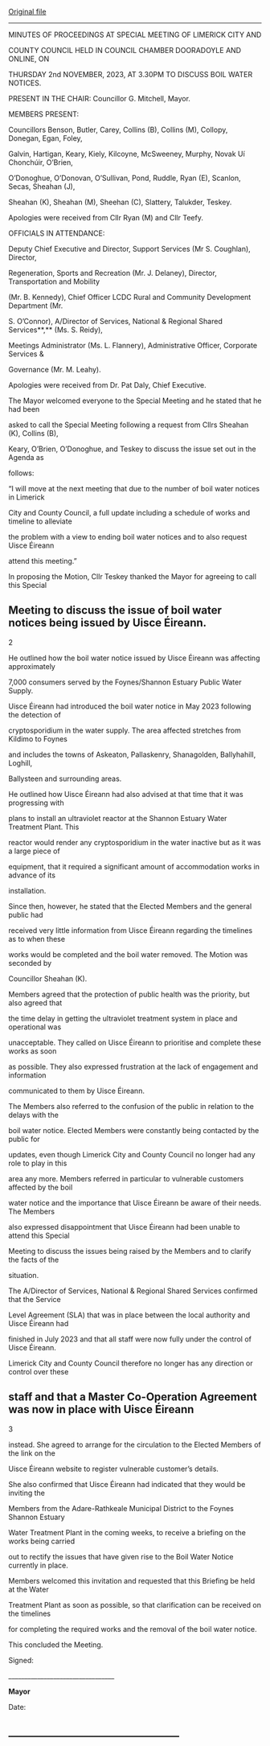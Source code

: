 [Original file](https://www.limerick.ie/sites/default/files/media/documents/2023-11/01-iii-Minutes-Special-Meeting-of-Limerick-City-and-County-Council-2nd-November-2023.pdf)

---
MINUTES OF PROCEEDINGS AT SPECIAL MEETING OF LIMERICK CITY AND

COUNTY COUNCIL HELD IN COUNCIL CHAMBER DOORADOYLE AND ONLINE, ON

THURSDAY 2nd NOVEMBER, 2023, AT 3.30PM TO DISCUSS BOIL WATER NOTICES.

PRESENT IN THE CHAIR: Councillor G. Mitchell, Mayor.

MEMBERS PRESENT:

Councillors Benson, Butler, Carey, Collins (B), Collins (M), Collopy, Donegan, Egan, Foley,

Galvin, Hartigan, Keary, Kiely, Kilcoyne, McSweeney, Murphy, Novak Uí Chonchúir, O’Brien,

O’Donoghue, O’Donovan, O’Sullivan, Pond, Ruddle, Ryan (E), Scanlon, Secas, Sheahan (J),

Sheahan (K), Sheahan (M), Sheehan (C), Slattery, Talukder, Teskey.

Apologies were received from Cllr Ryan (M) and Cllr Teefy.

OFFICIALS IN ATTENDANCE:

Deputy Chief Executive and Director, Support Services (Mr S. Coughlan), Director,

Regeneration, Sports and Recreation (Mr. J. Delaney), Director, Transportation and Mobility

(Mr. B. Kennedy), Chief Officer LCDC Rural and Community Development Department (Mr.

S. O’Connor), A/Director of Services, National & Regional Shared Services**,** (Ms. S. Reidy),

Meetings Administrator (Ms. L. Flannery), Administrative Officer, Corporate Services &

Governance (Mr. M. Leahy).

Apologies were received from Dr. Pat Daly, Chief Executive.

The Mayor welcomed everyone to the Special Meeting and he stated that he had been

asked to call the Special Meeting following a request from Cllrs Sheahan (K), Collins (B),

Keary, O’Brien, O’Donoghue, and Teskey to discuss the issue set out in the Agenda as

follows:

“I will move at the next meeting that due to the number of boil water notices in Limerick

City and County Council, a full update including a schedule of works and timeline to alleviate

the problem with a view to ending boil water notices and to also request Uisce Éireann

attend this meeting.”

In proposing the Motion, Cllr Teskey thanked the Mayor for agreeing to call this Special

Meeting to discuss the issue of boil water notices being issued by Uisce Éireann.
---
2

He outlined how the boil water notice issued by Uisce Éireann was affecting approximately

7,000 consumers served by the Foynes/Shannon Estuary Public Water Supply.

Uisce Éireann had introduced the boil water notice in May 2023 following the detection of

cryptosporidium in the water supply. The area affected stretches from Kildimo to Foynes

and includes the towns of Askeaton, Pallaskenry, Shanagolden, Ballyhahill, Loghill,

Ballysteen and surrounding areas.

He outlined how Uisce Éireann had also advised at that time that it was progressing with

plans to install an ultraviolet reactor at the Shannon Estuary Water Treatment Plant. This

reactor would render any cryptosporidium in the water inactive but as it was a large piece of

equipment, that it required a significant amount of accommodation works in advance of its

installation.

Since then, however, he stated that the Elected Members and the general public had

received very little information from Uisce Éireann regarding the timelines as to when these

works would be completed and the boil water removed. The Motion was seconded by

Councillor Sheahan (K).

Members agreed that the protection of public health was the priority, but also agreed that

the time delay in getting the ultraviolet treatment system in place and operational was

unacceptable. They called on Uisce Éireann to prioritise and complete these works as soon

as possible. They also expressed frustration at the lack of engagement and information

communicated to them by Uisce Éireann.

The Members also referred to the confusion of the public in relation to the delays with the

boil water notice. Elected Members were constantly being contacted by the public for

updates, even though Limerick City and County Council no longer had any role to play in this

area any more. Members referred in particular to vulnerable customers affected by the boil

water notice and the importance that Uisce Éireann be aware of their needs. The Members

also expressed disappointment that Uisce Éireann had been unable to attend this Special

Meeting to discuss the issues being raised by the Members and to clarify the facts of the

situation.

The A/Director of Services, National & Regional Shared Services confirmed that the Service

Level Agreement (SLA) that was in place between the local authority and Uisce Éireann had

finished in July 2023 and that all staff were now fully under the control of Uisce Éireann.

Limerick City and County Council therefore no longer has any direction or control over these

staff and that a Master Co-Operation Agreement was now in place with Uisce Éireann
---
3

instead. She agreed to arrange for the circulation to the Elected Members of the link on the

Uisce Éireann website to register vulnerable customer’s details.

She also confirmed that Uisce Éireann had indicated that they would be inviting the

Members from the Adare-Rathkeale Municipal District to the Foynes Shannon Estuary

Water Treatment Plant in the coming weeks, to receive a briefing on the works being carried

out to rectify the issues that have given rise to the Boil Water Notice currently in place.

Members welcomed this invitation and requested that this Briefing be held at the Water

Treatment Plant as soon as possible, so that clarification can be received on the timelines

for completing the required works and the removal of the boil water notice.

This concluded the Meeting.

Signed:

\_\_\_\_\_\_\_\_\_\_\_\_\_\_\_\_\_\_\_\_\_\_\_\_\_\_\_\_\_\_\_\_\_

**Mayor**

Date:

\_\_\_\_\_\_\_\_\_\_\_\_\_\_\_\_\_\_\_\_\_\_\_\_\_\_\_\_\_\_\_\_\_\_
---
